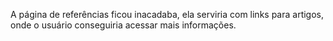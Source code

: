 A página de referências ficou inacadaba, ela serviria com links para artigos, onde o usuário conseguiria acessar mais informações.